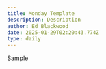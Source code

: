 ```yaml
---
title: Monday Template
description: Description
author: Ed Blackwood
date: 2025-01-29T02:20:43.774Z
type: daily
---
```

S﻿ample
